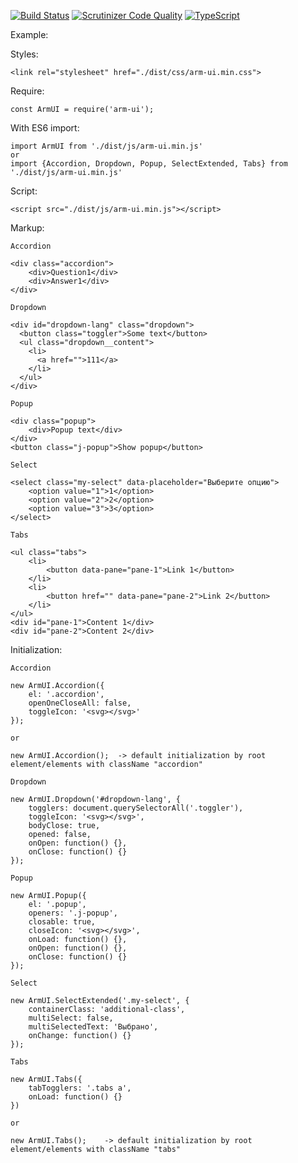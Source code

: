 [![Build Status](https://travis-ci.org/dmitriyakkerman/arm-ui.svg?branch=master)](https://travis-ci.org/dmitriyakkerman/arm-ui)
[![Scrutinizer Code Quality](https://scrutinizer-ci.com/g/dmitriyakkerman/arm-ui/badges/quality-score.png?b=master)](https://scrutinizer-ci.com/g/dmitriyakkerman/arm-ui/?branch=master)
[![TypeScript](https://badges.frapsoft.com/typescript/love/typescript.svg?v=101)](https://github.com/ellerbrock/typescript-badges/)

Example:

Styles:  
    
    <link rel="stylesheet" href="./dist/css/arm-ui.min.css">

Require:

    const ArmUI = require('arm-ui');
    
With ES6 import:    
    
    import ArmUI from './dist/js/arm-ui.min.js'       
    or    
    import {Accordion, Dropdown, Popup, SelectExtended, Tabs} from './dist/js/arm-ui.min.js'
    
Script:

    <script src="./dist/js/arm-ui.min.js"></script>
    
Markup:

    Accordion

    <div class="accordion">
        <div>Question1</div>
        <div>Answer1</div>
    </div>   
    
    Dropdown             
           
    <div id="dropdown-lang" class="dropdown">
      <button class="toggler">Some text</button>
      <ul class="dropdown__content">
        <li>
          <a href="">111</a>
        </li>
      </ul>
    </div>  
    
    Popup      
        
    <div class="popup">
        <div>Popup text</div>
    </div>
    <button class="j-popup">Show popup</button>     
         
    Select
        
    <select class="my-select" data-placeholder="Выберите опцию">
        <option value="1">1</option>
        <option value="2">2</option>
        <option value="3">3</option>
    </select>   
    
    Tabs  
        
    <ul class="tabs">
        <li>
            <button data-pane="pane-1">Link 1</button>
        </li>
        <li>
            <button href="" data-pane="pane-2">Link 2</button>
        </li>
    </ul>
    <div id="pane-1">Content 1</div>
    <div id="pane-2">Content 2</div>   
     
Initialization:
           
    Accordion   
        
    new ArmUI.Accordion({
        el: '.accordion',
        openOneCloseAll: false,
        toggleIcon: '<svg></svg>'
    });
       
    or
        
    new ArmUI.Accordion();  -> default initialization by root element/elements with className "accordion"
    
    Dropdown   
    
    new ArmUI.Dropdown('#dropdown-lang', {
        togglers: document.querySelectorAll('.toggler'),
        toggleIcon: '<svg></svg>',
        bodyClose: true,
        opened: false,
        onOpen: function() {},
        onClose: function() {}
    });
     
    Popup
        
    new ArmUI.Popup({
        el: '.popup',
        openers: '.j-popup',
        closable: true,
        closeIcon: '<svg></svg>',
        onLoad: function() {},
        onOpen: function() {},
        onClose: function() {}
    });
    
    Select 
     
    new ArmUI.SelectExtended('.my-select', {
        containerClass: 'additional-class',
        multiSelect: false,
        multiSelectedText: 'Выбрано',
        onChange: function() {}
    }); 
        
    Tabs    
        
    new ArmUI.Tabs({
        tabTogglers: '.tabs a',
        onLoad: function() {}
    })
        
    or
        
    new ArmUI.Tabs();    -> default initialization by root element/elements with className "tabs"  
